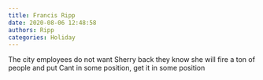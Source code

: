 ```yaml
---
title: Francis Ripp
date: 2020-08-06 12:48:58
authors: Ripp
categories: Holiday
---
```


 The city employees do not want Sherry back they know she will fire a ton of people and put Cant in some position, get it in some position